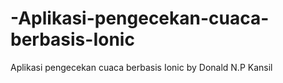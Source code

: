 # -Aplikasi-pengecekan-cuaca-berbasis-Ionic
 Aplikasi pengecekan cuaca berbasis Ionic by Donald N.P Kansil
